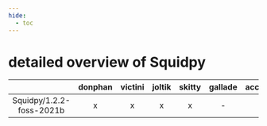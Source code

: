 ```yaml
---
hide:
  - toc
---
```


detailed overview of Squidpy
============================

| |donphan|victini|joltik|skitty|gallade|accelgor|swalot|doduo|
| :---: | :---: | :---: | :---: | :---: | :---: | :---: | :---: | :---: |
|Squidpy/1.2.2-foss-2021b|x|x|x|x|-|x|x|x|
